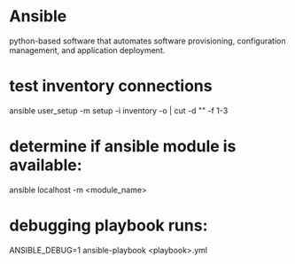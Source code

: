 ### 

# Ansible

python-based software that automates software provisioning, configuration management, and application deployment.

# test inventory connections

ansible user\_setup -m setup -i inventory -o \| cut -d "" -f 1-3



# determine if ansible module is available:

ansible localhost -m &lt;module\_name&gt;



# debugging playbook runs:

ANSIBLE\_DEBUG=1 ansible-playbook &lt;playbook&gt;.yml

